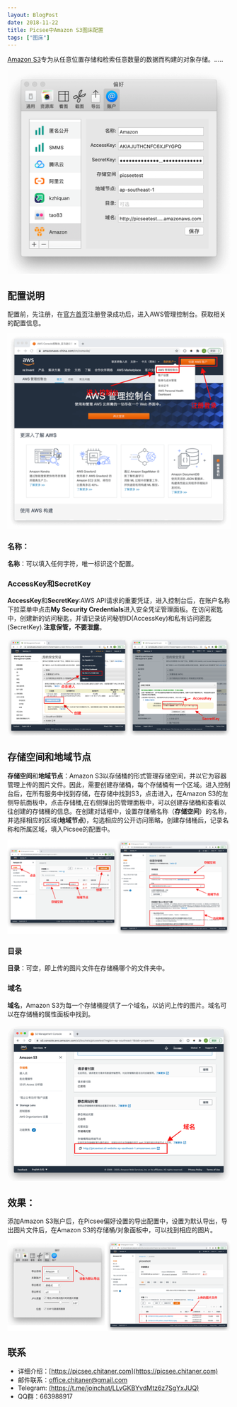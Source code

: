 ```yaml
---
layout: BlogPost
date: 2018-11-22
title: Picsee中Amazon S3图床配置
tags: ["图床"]
---
```


[Amazon S3](https://amazonaws-china.com/cn/s3/)专为从任意位置存储和检索任意数量的数据而构建的对象存储。.....<!-- more -->

![amazon](./images/Picsee_imageCloud_AmazonS3/Amazon.png)

## 配置说明
配置前，先注册，在[官方首页](https://amazonaws-china.com/cn/s3/)注册登录成功后，进入AWS管理控制台。获取相关的配置信息。

![register](./images/Picsee_imageCloud_AmazonS3/register.png)

### 名称：
**名称**：可以填入任何字符，唯一标识这个配置。

### AccessKey和SecretKey
**AccessKey**和**SecretKey**:AWS API请求的重要凭证，进入控制台后，在账户名称下拉菜单中点击**My Security Credentials**进入安全凭证管理面板。在访问密匙中，创建新的访问秘匙，并请记录访问秘钥ID(AccessKey)和私有访问密匙(SecretKey).**注意保管，不要泄露**。

![keys](./images/Picsee_imageCloud_AmazonS3/keys.png)

## 存储空间和地域节点
**存储空间**和**地域节点**：Amazon S3以存储桶的形式管理存储空间，并以它为容器管理上传的图片文件。因此，需要创建存储桶，每个存储桶有一个区域。进入控制台后，在所有服务中找到存储，在存储中找到S3，点击进入，在Amazon S3的左侧导航面板中，点击存储桶,在右侧弹出的管理面板中，可以创建存储桶和查看以往创建的存储桶的信息。在创建对话框中，设置存储桶名称（**存储空间**）的名称，并选择相应的区域(**地域节点**)，勾选相应的公开访问策略，创建存储桶后，记录名称和所属区域，填入Picsee的配置中。

![bucket](./images/Picsee_imageCloud_AmazonS3/bucket.png)

### 目录
**目录**：可空，即上传的图片文件在存储桶哪个的文件夹中。

### 域名
**域名**，Amazon S3为每一个存储桶提供了一个域名，以访问上传的图片。域名可以在存储桶的属性面板中找到。

![domain](./images/Picsee_imageCloud_AmazonS3/domain.png)

## 效果：
添加Amazon S3账户后，在Picsee偏好设置的导出配置中，设置为默认导出，导出图片文件后，在Amazon S3的存储桶/对象面板中，可以找到相应的图片。

![result](./images/Picsee_imageCloud_AmazonS3/result.png)

## 联系
- 详细介绍：[https://picsee.chitaner.com](https://picsee.chitaner.com)
- 邮件联系：[office.chitaner@gmail.com](mailto:office.chitaner@gmail.com)
- Telegram: [(https://t.me/joinchat/LLvGKBYvdMtz6z7SgYxJUQ)](https://t.me/joinchat/LLvGKBYvdMtz6z7SgYxJUQ)
- QQ群：663988917